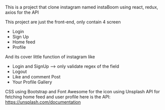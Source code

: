 This is a project that clone instagram named instaBoom using react, redux, axios for the API

This project are just the front-end, only contain 4 screen

- Login
- Sign Up
- Home feed
- Profile

And its cover little function of instagram like
- Login and SignUp --> only validate regex of the field
- Logout
- Like and comment Post
- Your Profile Gallery

CSS using Bootstrap and Font Awesome for the icon
using Unsplash API for fetching home feed and user profile
here is the API:
https://unsplash.com/documentation
